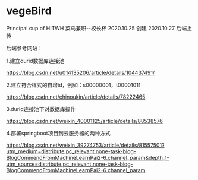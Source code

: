 # vegeBird
Principal cup of HITWH
菜鸟兼职--校长杯
2020.10.25 创建
2020.10.27 后端上传


后端参考网站：

1.建立durid数据库连接池

https://blog.csdn.net/u014135206/article/details/104437491/

2.建立符合样式的自增id，例如：s00000001，t00001011

https://blog.csdn.net/chinoukin/article/details/78222465

3.durid连接池下对数据库操作

https://blog.csdn.net/weixin_40001125/article/details/88538576

4.部署springboot项目到云服务器的两种方式

https://blog.csdn.net/weixin_39274753/article/details/81557501?utm_medium=distribute.pc_relevant.none-task-blog-BlogCommendFromMachineLearnPai2-6.channel_param&depth_1-utm_source=distribute.pc_relevant.none-task-blog-BlogCommendFromMachineLearnPai2-6.channel_param
